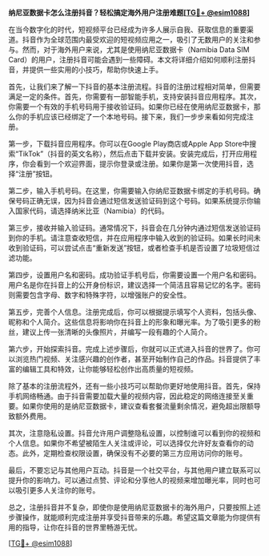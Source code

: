 **纳尼亚数据卡怎么注册抖音？轻松搞定海外用户注册难题[[TG💪+ @esim1088](https://t.me/s/esim1088)]**

在当今数字化的时代，短视频平台已经成为许多人展示自我、获取信息的重要渠道。抖音作为全球范围内最受欢迎的短视频应用之一，吸引了无数用户的关注和参与。然而，对于海外用户来说，尤其是使用纳尼亚数据卡（Namibia Data SIM Card）的用户，注册抖音可能会遇到一些障碍。本文将详细介绍如何顺利注册抖音，并提供一些实用的小技巧，帮助你快速上手。

首先，让我们来了解一下抖音的基本注册流程。抖音的注册过程相对简单，但需要满足一定的条件。首先，你需要有一部智能手机，支持安装抖音应用程序。其次，你需要一个有效的手机号码用于接收验证码。如果你已经在使用纳尼亚数据卡，那么你的手机应该已经绑定了一个本地号码。接下来，我们一步步来看如何完成注册。

第一步，下载抖音应用程序。你可以在Google Play商店或Apple App Store中搜索“TikTok”（抖音的英文名称），然后点击下载并安装。安装完成后，打开应用程序，你会看到一个欢迎界面，提示你登录或注册。如果你是第一次使用抖音，选择“注册”按钮。

第二步，输入手机号码。在这里，你需要输入你纳尼亚数据卡绑定的手机号码。确保号码正确无误，因为抖音会通过短信发送验证码到这个号码。如果系统提示你输入国家代码，请选择纳米比亚（Namibia）的代码。

第三步，接收并输入验证码。通常情况下，抖音会在几分钟内通过短信发送验证码到你的手机。请注意查收短信，并在应用程序中输入收到的验证码。如果长时间未收到验证码，可以尝试点击“重新发送”按钮，或者检查手机是否设置了垃圾短信过滤功能。

第四步，设置用户名和密码。成功验证手机号后，你需要设置一个用户名和密码。用户名是你在抖音上的公开身份标识，建议选择一个简洁且容易记忆的名字。密码则需要包含字母、数字和特殊字符，以增强账户的安全性。

第五步，完善个人信息。注册完成后，你可以根据提示填写个人资料，包括头像、昵称和个人简介。这些信息将影响你在抖音上的形象和曝光率。为了吸引更多的粉丝，建议上传一张清晰的头像照片，并编写一段有趣的个人简介。

第六步，开始探索抖音。完成上述步骤后，你就可以正式进入抖音的世界了。你可以浏览热门视频、关注感兴趣的创作者，甚至开始制作自己的作品。抖音提供了丰富的编辑工具和特效，让你能够轻松创作出高质量的短视频。

除了基本的注册流程外，还有一些小技巧可以帮助你更好地使用抖音。首先，保持手机网络畅通。由于抖音需要加载大量的视频内容，因此稳定的网络连接至关重要。如果你使用的是纳尼亚数据卡，建议查看套餐流量剩余情况，避免超出限额导致额外费用。

其次，注意隐私设置。抖音允许用户调整隐私设置，以控制谁可以看到你的视频和个人信息。如果你不希望被陌生人关注或评论，可以选择仅允许好友查看你的动态。此外，定期检查权限设置，确保没有不必要的第三方应用访问你的账号。

最后，不要忘记与其他用户互动。抖音是一个社交平台，与其他用户建立联系可以提升你的影响力。可以通过点赞、评论和分享他人的视频来增加曝光率，同时也可以吸引更多人关注你的账号。

总之，注册抖音并不复杂，即使你是使用纳尼亚数据卡的海外用户，只要按照上述步骤操作，就能顺利完成注册并享受抖音带来的乐趣。希望这篇文章能为你提供有用的指导，让你在抖音的世界里畅游无忧。

[[TG💪+ @esim1088](https://t.me/s/esim1088)]